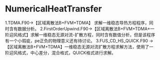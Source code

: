 # NumericalHeatTransfer
1.TDMA.F90->【区域离散法B+FVM+TDMA】 求解一维稳态导热方程程序，同时含有数据分析。
2.FirstOrderUpwind.F90->【区域离散法B+FVM+TDMA+一阶迎风格式】求解一维稳态无源对流-扩散方程，同时含有数值分析，但是该程序有一个小瑕疵，pe正负的物理意义还有待讨论。
3.FUS_CD_HS_QUICK.F90 ->【区域离散法B+FVM+TDMA】一维稳态无源对流扩散方程求解方法，使用了一阶迎风格式，中心差分，混合格式，QUICK格式进行求解。

